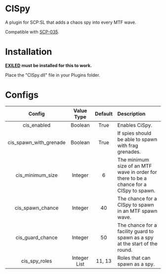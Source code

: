 # CISpy

A plugin for SCP:SL that adds a chaos spy into every MTF wave.

Compatible with [SCP-035](https://github.com/Cyanox62/scp035/tree/exiled).

# Installation

**[EXILED](https://github.com/galaxy119/EXILED) must be installed for this to work.**

Place the "CISpy.dll" file in your Plugins folder.

# Configs

| Config        | Value Type |  Default          | Description  |
| :-------------: | :-----:| :-----:|:-----|
| cis_enabled | Boolean |True | Enables CiSpy. |
| cis_spawn_with_grenade | Boolean | True | If spies should be able to spawn with frag grenades. |
| cis_minimum_size | Integer | 6 | The minimum size of an MTF wave in order for there to be a chance for a CISpy to spawn. |
| cis_spawn_chance | Integer | 40 | The chance for a CISpy to spawn in an MTF spawn wave. |
| cis_guard_chance | Integer | 50 | The chance for a facility guard to spawn as a spy at the start of the round. |
| cis_spy_roles | Integer List | 11, 13 | Roles that can spawn as a spy. |
